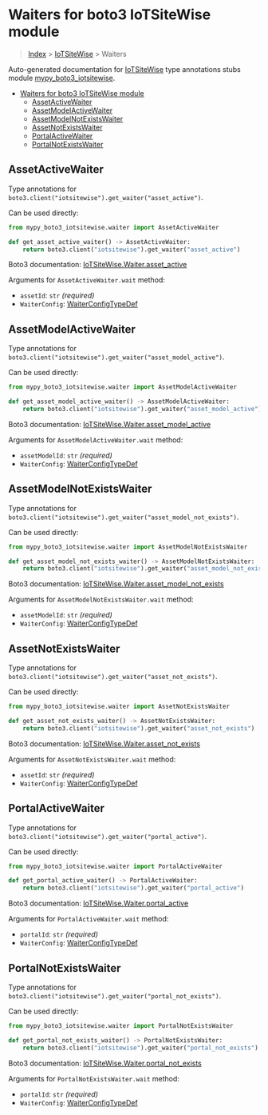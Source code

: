 # Waiters for boto3 IoTSiteWise module

> [Index](..) > [IoTSiteWise](.) > Waiters

Auto-generated documentation for
[IoTSiteWise](https://boto3.amazonaws.com/v1/documentation/api/latest/reference/services/iotsitewise.html#IoTSiteWise)
type annotations stubs module
[mypy_boto3_iotsitewise](https://pypi.org/project/mypy-boto3-iotsitewise/).

- [Waiters for boto3 IoTSiteWise module](#waiters-for-boto3-iotsitewise-module)
  - [AssetActiveWaiter](#assetactivewaiter)
  - [AssetModelActiveWaiter](#assetmodelactivewaiter)
  - [AssetModelNotExistsWaiter](#assetmodelnotexistswaiter)
  - [AssetNotExistsWaiter](#assetnotexistswaiter)
  - [PortalActiveWaiter](#portalactivewaiter)
  - [PortalNotExistsWaiter](#portalnotexistswaiter)

## AssetActiveWaiter

Type annotations for `boto3.client("iotsitewise").get_waiter("asset_active")`.

Can be used directly:

```python
from mypy_boto3_iotsitewise.waiter import AssetActiveWaiter

def get_asset_active_waiter() -> AssetActiveWaiter:
    return boto3.client("iotsitewise").get_waiter("asset_active")
```

Boto3 documentation:
[IoTSiteWise.Waiter.asset_active](https://boto3.amazonaws.com/v1/documentation/api/latest/reference/services/iotsitewise.html#IoTSiteWise.Waiter.AssetActive)

Arguments for `AssetActiveWaiter.wait` method:

- `assetId`: `str` *(required)*
- `WaiterConfig`: [WaiterConfigTypeDef](./type_defs.md#waiterconfigtypedef)

## AssetModelActiveWaiter

Type annotations for
`boto3.client("iotsitewise").get_waiter("asset_model_active")`.

Can be used directly:

```python
from mypy_boto3_iotsitewise.waiter import AssetModelActiveWaiter

def get_asset_model_active_waiter() -> AssetModelActiveWaiter:
    return boto3.client("iotsitewise").get_waiter("asset_model_active")
```

Boto3 documentation:
[IoTSiteWise.Waiter.asset_model_active](https://boto3.amazonaws.com/v1/documentation/api/latest/reference/services/iotsitewise.html#IoTSiteWise.Waiter.AssetModelActive)

Arguments for `AssetModelActiveWaiter.wait` method:

- `assetModelId`: `str` *(required)*
- `WaiterConfig`: [WaiterConfigTypeDef](./type_defs.md#waiterconfigtypedef)

## AssetModelNotExistsWaiter

Type annotations for
`boto3.client("iotsitewise").get_waiter("asset_model_not_exists")`.

Can be used directly:

```python
from mypy_boto3_iotsitewise.waiter import AssetModelNotExistsWaiter

def get_asset_model_not_exists_waiter() -> AssetModelNotExistsWaiter:
    return boto3.client("iotsitewise").get_waiter("asset_model_not_exists")
```

Boto3 documentation:
[IoTSiteWise.Waiter.asset_model_not_exists](https://boto3.amazonaws.com/v1/documentation/api/latest/reference/services/iotsitewise.html#IoTSiteWise.Waiter.AssetModelNotExists)

Arguments for `AssetModelNotExistsWaiter.wait` method:

- `assetModelId`: `str` *(required)*
- `WaiterConfig`: [WaiterConfigTypeDef](./type_defs.md#waiterconfigtypedef)

## AssetNotExistsWaiter

Type annotations for
`boto3.client("iotsitewise").get_waiter("asset_not_exists")`.

Can be used directly:

```python
from mypy_boto3_iotsitewise.waiter import AssetNotExistsWaiter

def get_asset_not_exists_waiter() -> AssetNotExistsWaiter:
    return boto3.client("iotsitewise").get_waiter("asset_not_exists")
```

Boto3 documentation:
[IoTSiteWise.Waiter.asset_not_exists](https://boto3.amazonaws.com/v1/documentation/api/latest/reference/services/iotsitewise.html#IoTSiteWise.Waiter.AssetNotExists)

Arguments for `AssetNotExistsWaiter.wait` method:

- `assetId`: `str` *(required)*
- `WaiterConfig`: [WaiterConfigTypeDef](./type_defs.md#waiterconfigtypedef)

## PortalActiveWaiter

Type annotations for `boto3.client("iotsitewise").get_waiter("portal_active")`.

Can be used directly:

```python
from mypy_boto3_iotsitewise.waiter import PortalActiveWaiter

def get_portal_active_waiter() -> PortalActiveWaiter:
    return boto3.client("iotsitewise").get_waiter("portal_active")
```

Boto3 documentation:
[IoTSiteWise.Waiter.portal_active](https://boto3.amazonaws.com/v1/documentation/api/latest/reference/services/iotsitewise.html#IoTSiteWise.Waiter.PortalActive)

Arguments for `PortalActiveWaiter.wait` method:

- `portalId`: `str` *(required)*
- `WaiterConfig`: [WaiterConfigTypeDef](./type_defs.md#waiterconfigtypedef)

## PortalNotExistsWaiter

Type annotations for
`boto3.client("iotsitewise").get_waiter("portal_not_exists")`.

Can be used directly:

```python
from mypy_boto3_iotsitewise.waiter import PortalNotExistsWaiter

def get_portal_not_exists_waiter() -> PortalNotExistsWaiter:
    return boto3.client("iotsitewise").get_waiter("portal_not_exists")
```

Boto3 documentation:
[IoTSiteWise.Waiter.portal_not_exists](https://boto3.amazonaws.com/v1/documentation/api/latest/reference/services/iotsitewise.html#IoTSiteWise.Waiter.PortalNotExists)

Arguments for `PortalNotExistsWaiter.wait` method:

- `portalId`: `str` *(required)*
- `WaiterConfig`: [WaiterConfigTypeDef](./type_defs.md#waiterconfigtypedef)
